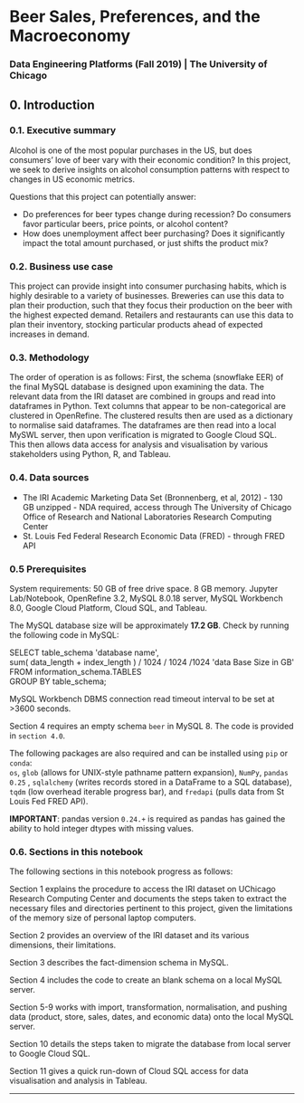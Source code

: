 # Beer Sales, Preferences, and the Macroeconomy
### Data Engineering Platforms (Fall 2019) | The University of Chicago

## 0. Introduction

### 0.1. Executive summary

Alcohol is one of the most popular purchases in the US, but does consumers’ love of beer vary with their economic condition? In this project, we seek to derive insights on alcohol consumption patterns with respect to changes in US economic metrics. 

Questions that this project can potentially answer:

- Do preferences for beer types change during recession? Do consumers favor particular beers, price points, or alcohol content?
- How does unemployment affect beer purchasing? Does it significantly impact the total amount purchased, or just shifts the product mix?

### 0.2. Business use case

This project can provide insight into consumer purchasing habits, which is highly desirable to a variety of businesses. Breweries can use this data to plan their production, such that they focus their production on the beer with the highest expected demand. Retailers and restaurants can use this data to plan their inventory, stocking particular products ahead of expected increases in demand.

### 0.3. Methodology

The order of operation is as follows: First, the schema (snowflake EER) of the final MySQL database is designed upon examining the data.  The relevant data from the IRI dataset are combined in groups and read into dataframes in Python. Text columns that appear to be non-categorical are clustered in OpenRefine. The clustered results then are used as a dictionary to normalise said dataframes. The dataframes are then read into a local MySWL server, then upon verification is migrated to Google Cloud SQL. This then allows data access for analysis and visualisation by various stakeholders using Python, R, and Tableau. 

### 0.4. Data sources

- The IRI Academic Marketing Data Set (Bronnenberg, et al, 2012) - 130 GB unzipped - NDA required, access through The University of Chicago Office of Research and National Laboratories Research Computing Center 
- St. Louis Fed Federal Research Economic Data (FRED) - through FRED API

### 0.5 Prerequisites

System requirements: 50 GB of free drive space. 8 GB memory. Jupyter Lab/Notebook, OpenRefine 3.2, MySQL 8.0.18 server, MySQL Workbench 8.0, Google Cloud Platform, Cloud SQL, and Tableau.

The MySQL database size will be approximately **17.2 GB**. Check by running the following code in MySQL:  

SELECT table_schema 'database name',  
  sum( data_length + index_length ) / 1024 / 1024 /1024 'data Base Size in GB'  
FROM information_schema.TABLES  
GROUP BY table_schema;

MySQL Workbench DBMS connection read timeout interval to be set at >3600 seconds.

Section 4 requires an empty schema `beer` in MySQL 8. The code is provided in `section 4.0`. 

The following packages are also required and can be installed using `pip` or `conda`:  
`os`, `glob` (allows for UNIX-style pathname pattern expansion), `NumPy`, `pandas 0.25` , `sqlalchemy` (writes records stored in a DataFrame to a SQL database), `tqdm` (low overhead iterable progress bar), and `fredapi` (pulls data from St Louis Fed FRED API).

**IMPORTANT**: pandas version `0.24.+` is required as pandas has gained the ability to hold integer dtypes with missing values.

### 0.6. Sections in this notebook

The following sections in this notebook progress as follows: 

Section 1 explains the procedure to access the IRI dataset on UChicago Research Computing Center and documents the steps taken to extract the necessary files and directories pertinent to this project, given the limitations of the memory size of personal laptop computers. 

Section 2 provides an overview of the IRI dataset and its various dimensions, their limitations. 

Section 3 describes the fact-dimension schema in MySQL. 

Section 4 includes the code to create an blank schema on a local MySQL server.

Section 5-9 works with import, transformation, normalisation, and pushing data (product, store, sales, dates, and economic data) onto the local MySQL server. 

Section 10 details the steps taken to migrate the database from local server to Google Cloud SQL. 

Section 11 gives a quick run-down of Cloud SQL access for data visualisation and analysis in Tableau.

---